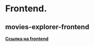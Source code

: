 # Frontend.
## movies-explorer-frontend

**[Ссылка на frontend](https://movies.practicum.nomoredomains.work/)**
